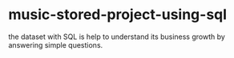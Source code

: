 # music-stored-project-using-sql
 the dataset with SQL is help to understand its business growth by answering   simple questions.
